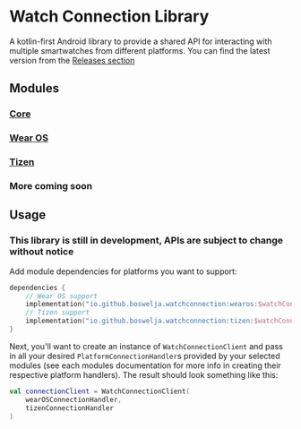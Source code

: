 # Watch Connection Library

A kotlin-first Android library to provide a shared API for interacting with multiple smartwatches from different platforms. You can find the latest version from the [Releases section](https://github.com/boswelja/WatchConnectionLib/releases)

## Modules

### [Core](https://github.com/boswelja/WatchConnectionLib/blob/main/core)

### [Wear OS](https://github.com/boswelja/WatchConnectionLib/blob/main/wearos)

### [Tizen](https://github.com/boswelja/WatchConnectionLib/blob/main/tizen)

### More coming soon

## Usage

### This library is still in development, APIs are subject to change without notice

Add module dependencies for platforms you want to support:
```kotlin
dependencies {
    // Wear OS support
    implementation("io.github.boswelja.watchconnection:wearos:$watchConnectionVersion")
    // Tizen support
    implementation("io.github.boswelja.watchconnection:tizen:$watchConnectionVersion")
}
```

Next, you'll want to create an instance of `WatchConnectionClient` and pass in all your desired `PlatformConnectionHandler`s provided by your selected modules (see each modules documentation for more info in creating their respective platform handlers). The result should look something like this:
```kotlin
val connectionClient = WatchConnectionClient(
    wearOSConnectionHandler,
    tizenConnectionHandler
)
```
